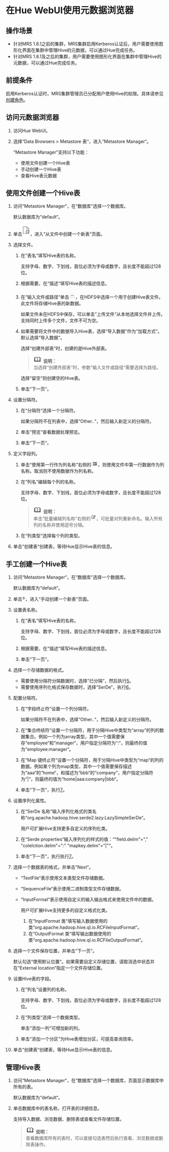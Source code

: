 # 在Hue WebUI使用元数据浏览器<a name="ZH-CN_TOPIC_0173178658"></a>

## 操作场景<a name="s005f823b53fb448aa190d542f069040f"></a>

-   针对MRS 1.8.1之前的集群，MRS集群启用Kerberos认证后，用户需要使用图形化界面在集群中管理Hive的元数据，可以通过Hue完成任务。
-   针对MRS 1.8.1及之后的集群，用户需要使用图形化界面在集群中管理Hive的元数据，可以通过Hue完成任务。

## 前提条件<a name="s3c28b790b7ff488280152b6a7bc7cc70"></a>

启用Kerberos认证时，MRS集群管理员已分配用户使用Hive的权限。具体请参见[创建角色](创建角色.md)。

## 访问元数据浏览器<a name="section2565199014569"></a>

1.  访问Hue WebUI。
2.  选择“Data Browsers  \>  Metastore 表“，进入“Metastore Manager“。

    “Metastore Manager“支持以下功能：

    -   使用文件创建一个Hive表
    -   手动创建一个Hive表
    -   查看Hive表元数据


## 使用文件创建一个Hive表<a name="section46959017145822"></a>

1.  访问“Metastore Manager“，在“数据库“选择一个数据库。

    默认数据库为“default“。

2.  单击![](figures/icon_mrs_dbcrate.jpg)，进入“从文件中创建一个新表“页面。
3.  选择文件。
    1.  在“表名“填写Hive表的名称。

        支持字母、数字、下划线，首位必须为字母或数字，且长度不能超过128位。

    2.  根据需要，在“描述“填写Hive表的描述信息。
    3.  在“输入文件或路径“单击![](figures/icon_mrs_dbmanu.jpg)，在HDFS中选择一个用于创建Hive表文件。此文件将存储Hive表的新数据。

        如果文件未在HDFS中保存，可以单击“上传文件“从本地选择文件并上传。支持同时上传多个文件，文件不可为空。

    4.  如果需要将文件中的数据导入Hive表，选择“导入数据“作为“加载方式“。默认选择“导入数据“。

        选择“创建外部表“时，创建的是Hive外部表。

        >![](public_sys-resources/icon-note.gif) **说明：**   
        >当选择“创建外部表“时，参数“输入文件或路径“需要选择为路径。  

        选择“留空“则创建空的Hive表。

    5.  单击“下一页“。

4.  设置分隔符。
    1.  在“分隔符“选择一个分隔符。

        如果分隔符不在列表中，选择“Other..“，然后输入新定义的分隔符。

    2.  单击“预览“查看数据处理预览。
    3.  单击“下一页“。

5.  定义字段列。
    1.  单击“使用第一行作为列名称“右侧的![](figures/icon_mrs_hue_Columnname.jpg)，则使用文件中第一行数据作为列名称。取消则不使用数据作为列名称。
    2.  在“列名“编辑每个列的名称。

        支持字母、数字、下划线，首位必须为字母或数字，且长度不能超过128位。

        >![](public_sys-resources/icon-note.gif) **说明：**   
        >单击“批量编辑列名称“右侧的![](figures/icon_mrs_dbhueedit.jpg)，可批量对列重新命名。输入所有列的名称并使用逗号分隔。  

    3.  在“列类型“选择每个列的类型。

6.  单击“创建表“创建表，等待Hue显示Hive表的信息。

## 手工创建一个Hive表<a name="section33909292145956"></a>

1.  访问“Metastore Manager“，在“数据库“选择一个数据库。

    默认数据库为“default“。

2.  单击![](figures/icon_mrs_dbadd.jpg)，进入“手动创建一个新表“页面。
3.  设置表名称。
    1.  在“表名“填写Hive表的名称。

        支持字母、数字、下划线，首位必须为字母或数字，且长度不能超过128位。

    2.  根据需要，在“描述“填写Hive表的描述信息。
    3.  单击“下一页“。

4.  选择一个存储数据的格式。
    -   需要使用分隔符分隔数据时，选择“已分隔“，然后执行[5](#li379246041509)。
    -   需要使用序列化格式保存数据时，选择“SerDe“，执行[6](#li119336551509)。

5.  <a name="li379246041509"></a>配置分隔符。
    1.  在“字段终止符“设置一个列分隔符。

        如果分隔符不在列表中，选择“Other..“，然后输入新定义的分隔符。

    2.  在“集合终结符“设置一个分隔符，用于分隔Hive中类型为“array“的列的数据集合。例如一个列为array类型，其中一个值需要保存“employee“和“manager“，用户指定分隔符为“:“，则最终的值为“employee:manager“。
    3.  在“Map 键终止符“设置一个分隔符，用于分隔Hive中类型为“map“的列的数据。例如某个列为map类型，其中一个值需要保存描述为“aaa“的“home“，和描述为“bbb“的“company“，用户指定分隔符为“|“，则最终的值为“home|aaa:company|bbb“。
    4.  单击“下一页“，执行[7](#li564987691509)。

6.  <a name="li119336551509"></a>设置序列化属性。
    1.  在“SerDe 名称“输入序列化格式的类名称“org.apache.hadoop.hive.serde2.lazy.LazySimpleSerDe“。

        用户可扩展Hive支持更多自定义的序列化类。

    2.  在“Serde properties“输入序列化的样式的值：“"field.delim"="," "colelction.delim"=":" "mapkey.delim"="|"“。
    3.  单击“下一页“，执行执行[7](#li564987691509)。

7.  <a name="li564987691509"></a>选择一个数据表的格式，并单击“Next“。
    -   “TextFile“表示使用文本类型文件存储数据。
    -   “SequenceFile“表示使用二进制类型文件存储数据。
    -   “InputFormat“表示使用自定义的输入输出格式来使用文件中的数据。

        用户可扩展Hive支持更多的自定义格式化类。

        1.  在“InputFormat 类“填写输入数据使用的类“org.apache.hadoop.hive.ql.io.RCFileInputFormat“。
        2.  在“OutputFormat 类“填写输出数据使用的类“org.apache.hadoop.hive.ql.io.RCFileOutputFormat“。

8.  选择一个文件保存位置，并单击“下一页“。

    默认勾选“使用默认位置“。如果需要自定义存储位置，请取消选中状态并在“External location“指定一个文件存储位置。

9.  设置Hive表的字段。
    1.  在“列名“设置列的名称。

        支持字母、数字、下划线，首位必须为字母或数字，且长度不能超过128位。

    2.  在“列类型“选择一个数据类型。

        单击“添加一列“可增加新的列。

    3.  单击“添加一个分区“为Hive表增加分区，可提高查询效率。

10. 单击“创建表“创建表，等待Hue显示Hive表的信息。

## 管理Hive表<a name="section1010060115237"></a>

1.  访问“Metastore Manager“，在“数据库“选择一个数据库，页面显示数据库中所有的表。

    默认数据库为“default“。

2.  单击数据库中的表名称，打开表的详细信息。

    支持导入数据、浏览数据、删除表或查看文件存储位置。

    >![](public_sys-resources/icon-note.gif) **说明：**   
    >查看数据库所有的表时，可以直接勾选表然后执行查看、浏览数据或删除表操作。  


